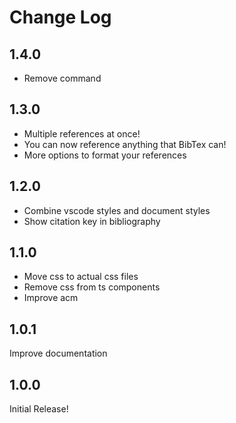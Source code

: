 # Change Log

## 1.4.0
 - Remove command

## 1.3.0
 - Multiple references at once!
 - You can now reference anything that BibTex can!
 - More options to format your references

## 1.2.0
- Combine vscode styles and document styles
- Show citation key in bibliography

## 1.1.0
- Move css to actual css files
- Remove css from ts components
- Improve acm

## 1.0.1
Improve documentation

## 1.0.0
Initial Release!